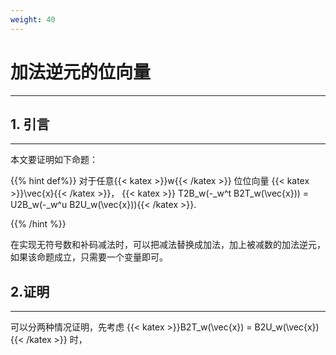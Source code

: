 ```yaml
---
weight: 40
---
```




# 加法逆元的位向量

---

## 1. 引言

---

本文要证明如下命题：

{{% hint def%}} 对于任意{{< katex >}}w{{< /katex >}} 位位向量  {{< katex >}}\vec{x}{{< /katex >}}，  {{< katex >}} T2B_w(-_w^t B2T_w(\vec{x})) =   U2B_w(-_w^u B2U_w(\vec{x})){{< /katex >}}.

 {{% /hint %}}

在实现无符号数和补码减法时，可以把减法替换成加法，加上被减数的加法逆元，如果该命题成立，只需要一个变量即可。



## 2.证明

---

可以分两种情况证明，先考虑  {{< katex >}}B2T_w(\vec{x}) =   B2U_w(\vec{x}){{< /katex >}} 时， 
